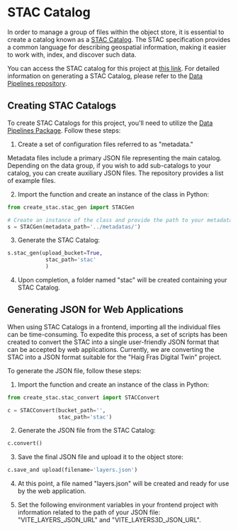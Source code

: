 # STAC Catalog

In order to manage a group of files within the object store, it is essential to create a catalog known as a [STAC Catalog](https://stacspec.org/en). The STAC specification provides a common language for describing geospatial information, making it easier to work with, index, and discover such data.

You can access the STAC catalog for this project at [this link](https://radiantearth.github.io/stac-browser/#/external/pilot-imfe-o.s3-ext.jc.rl.ac.uk/haig-fras/stac/catalog.json). For detailed information on generating a STAC Catalog, please refer to the [Data Pipelines repository](https://git.noc.ac.uk/ocean-informatics/imfepilot/data-pipelines).

## Creating STAC Catalogs

To create STAC Catalogs for this project, you'll need to utilize the [Data Pipelines Package](https://git.noc.ac.uk/ocean-informatics/imfepilot/data-pipelines). Follow these steps:

1. Create a set of configuration files referred to as "metadata."

Metadata files include a primary JSON file representing the main catalog. Depending on the data group, if you wish to add sub-catalogs to your catalog, you can create auxiliary JSON files. The repository provides a list of example files.

2. Import the function and create an instance of the class in Python:

```python
from create_stac.stac_gen import STACGen

# Create an instance of the class and provide the path to your metadata files (JSON files)
s = STACGen(metadata_path='../metadatas/')
```

3. Generate the STAC Catalog:

```python
s.stac_gen(upload_bucket=True,
            stac_path='stac'
            )
```

4. Upon completion, a folder named "stac" will be created containing your STAC Catalog.

## Generating JSON for Web Applications

When using STAC Catalogs in a frontend, importing all the individual files can be time-consuming. To expedite this process, a set of scripts has been created to convert the STAC into a single user-friendly JSON format that can be accepted by web applications. Currently, we are converting the STAC into a JSON format suitable for the "Haig Fras Digital Twin" project.

To generate the JSON file, follow these steps:

1. Import the function and create an instance of the class in Python:

```python
from create_stac.stac_convert import STACConvert

c = STACConvert(bucket_path='',
                stac_path='stac')
```

2. Generate the JSON file from the STAC Catalog:

```python
c.convert()
```

3. Save the final JSON file and upload it to the object store:

```python
c.save_and upload(filename='layers.json')
```

4. At this point, a file named "layers.json" will be created and ready for use by the web application.

5. Set the following environment variables in your frontend project with information related to the path of your JSON file: "VITE_LAYERS_JSON_URL" and "VITE_LAYERS3D_JSON_URL".
